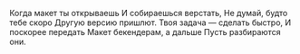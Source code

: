 Когда макет ты открываешь
И собираешься верстать,
Не думай, будто тебе скоро
Другую версию пришлют.
Твоя задача — сделать быстро,
И поскорее передать
Макет бекендерам, а дальше
Пусть разбираются они.